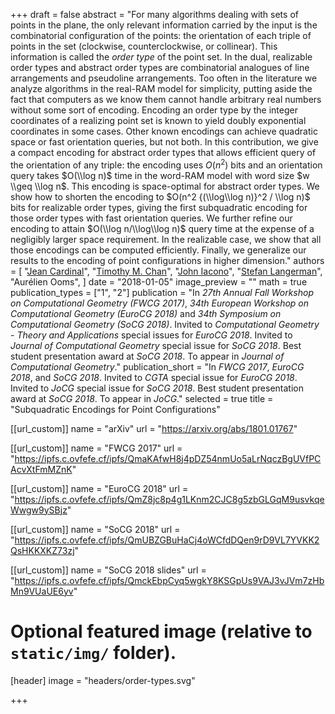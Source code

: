 +++
draft = false
abstract = "For many algorithms dealing with sets of points in the plane, the only relevant information carried by the input is the combinatorial configuration of the points: the orientation of each triple of points in the set (clockwise, counterclockwise, or collinear). This information is called the *order type* of the point set. In the dual, realizable order types and abstract order types are combinatorial analogues of line arrangements and pseudoline arrangements. Too often in the literature we analyze algorithms in the real-RAM model for simplicity, putting aside the fact that computers as we know them cannot handle arbitrary real numbers without some sort of encoding. Encoding an order type by the integer coordinates of a realizing point set is known to yield doubly exponential coordinates in some cases. Other known encodings can achieve quadratic space or fast orientation queries, but not both. In this contribution, we give a compact encoding for abstract order types that allows efficient query of the orientation of any triple: the encoding uses $O(n^2)$ bits and an orientation query takes $O(\\log n)$ time in the word-RAM model with word size $w \\geq \\log n$. This encoding is space-optimal for abstract order types. We show how to shorten the encoding to $O(n^2 {(\\log\\log n)}^2 / \\log n)$ bits for realizable order types, giving the first subquadratic encoding for those order types with fast orientation queries. We further refine our encoding to attain $O(\\log n/\\log\\log n)$ query time at the expense of a negligibly larger space requirement. In the realizable case, we show that all those encodings can be computed efficiently. Finally, we generalize our results to the encoding of point configurations in higher dimension."
authors = [
"[Jean Cardinal](http://homepages.ulb.ac.be/~jcardin)",
"[Timothy M. Chan](http://tmc.web.engr.illinois.edu)",
"[John Iacono](http://johniacono.com)",
"[Stefan Langerman](http://cgm.cs.mcgill.ca/~sl)",
"Aurélien Ooms",
]
date = "2018-01-05"
image_preview = ""
math = true
publication_types = ["1", "2"]
publication = "In *27th Annual Fall Workshop on Computational Geometry (FWCG 2017)*, *34th European Workshop on Computational Geometry (EuroCG 2018)* and *34th Symposium on Computational Geometry (SoCG 2018)*. Invited to *Computational Geometry - Theory and Applications* special issues for *EuroCG 2018*. Invited to *Journal of Computational Geometry* special issue for *SoCG 2018*. Best student presentation award at *SoCG 2018*. To appear in *Journal of Computational Geometry*."
publication_short = "In *FWCG 2017*, *EuroCG 2018*, and *SoCG 2018*. Invited to *CGTA* special issue for *EuroCG 2018*. Invited to *JoCG* special issue for *SoCG 2018*. Best student presentation award at *SoCG 2018*. To appear in *JoCG*."
selected = true
title = "Subquadratic Encodings for Point Configurations"

[[url_custom]]
name = "arXiv"
url = "https://arxiv.org/abs/1801.01767"

[[url_custom]]
name = "FWCG 2017"
url = "https://ipfs.c.ovfefe.cf/ipfs/QmaKAfwH8j4pDZ54nmUo5aLrNqczBgUVfPCAcvXtFmMZnK"

[[url_custom]]
name = "EuroCG 2018"
url = "https://ipfs.c.ovfefe.cf/ipfs/QmZ8jc8p4g1LKnm2CJC8g5zbGLGqM9usvkqeWwgw9ySBjz"

[[url_custom]]
name = "SoCG 2018"
url = "https://ipfs.c.ovfefe.cf/ipfs/QmUBZGBuHaCj4oWCfdDQen9rD9VL7YVKK2QsHKKXKZ73zj"

[[url_custom]]
name = "SoCG 2018 slides"
url = "https://ipfs.c.ovfefe.cf/ipfs/QmckEbpCyq5wgkY8KSGpUs9VAJ3vJVm7zHbMn9VUaUE6yv"

# Optional featured image (relative to `static/img/` folder).
[header]
image = "headers/order-types.svg"

+++

<!--More detail can easily be written here using *Markdown* and $\\rm \\LaTeX$ math code.-->
